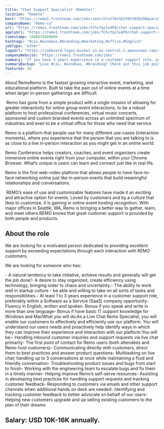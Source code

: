 ```yaml
---
title: "Chat Support Specialist (Remote)"
location: "Remote"
host: "https://remo1.freshteam.com/jobs/search?utf8=%E2%9C%93&%5Bquery%5D=&%5Bbranch_id%5D=&%5Bremote%5D=0&%5Bremote%5D=1&commit=Go"
companyName: "Remo-co"
url: "https://remo1.freshteam.com/jobs/YChcYqiCe4P8/chat-support-specialist-remote"
applyUrl: "https://remo1.freshteam.com/jobs/YChcYqiCe4P8/chat-support-specialist-remote#applicant-form"
timestamp: 1608076800000
hashtags: "#css,#windows,#branding,#marketing,#office,#English"
jobType: "other"
logoUrl: "https://jobboard-logos-bucket.s3.eu-central-1.amazonaws.com/remo-co"
companyWebsite: "https://remo1.freshteam.com/jobs"
summary: "If you have 3 years experience in a customer support role, preferably within a Software as a Service, Remo-co is looking for someone with your knowledge."
summaryBackup: "Love #css, #windows, #branding? Check out this job post!"
featured: 20
---
```


About RemoRemo is the fastest growing interactive event, marketing, and educational platform. Built to take the pain out of online events at a time when larger in-person gatherings are difficult.

 Remo has gone from a simple product with a single mission of allowing for greater interactivity for online group event interactions, to be a robust platform to host professional conferences, virtual music concerts, sponsored and custom branded events across an unlimited spectrum of industries and even to be a virtual office for those who need that service. 

Remo is a platform that people use for many different use-cases (interaction moments), where you experience that the person that you are talking to is as close to a live in-person interaction as you might get in an online world. 

Remo Conference helps creators, coaches, and event organizers create immersive online events right from your computer, within your Chrome Browser. What’s unique is users can learn and connect just like in real life. 

Remo is the first web-video platform that allows people to have face-to-face networking online just like in-person events that build meaningful relationships and conversations.

 REMO’s ease of use and customizable features have made it an exciting and attractive option for events. Loved by customers and by a culture that likes to customize, it is gaining in online event hosting recognition. With major offices in Seattle, WA, Remo is bringing a better way to gather, learn, and meet others.REMO knows that great customer support is provided by both people and products.

## About the role 

We are looking for a motivated person dedicated to providing excellent support by exceeding expectations through each interaction with REMO customers.

We are looking for someone who has:

\- A natural tendency to take initiative, achieve results and generally will get the job done!- A desire to stay organized, create efficiency using technology, bringing order to chaos and uncertainty.- The ability to work well in startup culture - be able and willing to take on all sorts of tasks and responsibilities.- At least 1 to 3 years experience in a customer support role, preferably within a Software as a Service (SaaS) company opportunity- Fluency in English, written and spoken. Bonus if you speak and write in more than one language- Bonus if have basic IT support knowledge for Windows and MacWhat you will do:As a Live Chat Remo Specialist, you will enable our customers to effectively and efficiently use our platform. You will understand our users needs and proactively help identify ways in which they can improve their experience and interaction with our platform.You will be:\- Handling inbound customer inquiries and support requests via live chat primarily- The first point of contact for Remo users (both attendees and Remo host customers)- Communicating directly with customers, direct them to best practices and answer product questions- Multitasking on live chat; handling up to 3 conversations at once while maintaining a fluid and friendly conversation- Troubleshooting product issues and bugs from start to finish- Working with the engineering team to escalate bugs and fix them in a timely manner- Helping improve Remo’s self-serve resources- Assisting in developing best practices for handling support requests and tracking customer feedback- Responding to customers via emails and other support channels when additional hands on deck are needed- Identifying and tracking customer feedback to better advocate on behalf of our users- Helping new customers upgrade and up selling existing customers to the plan of their dreams

## Salary: USD 10K-16K annually.
